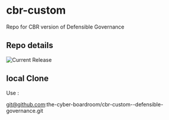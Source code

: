# cbr-custom
Repo for CBR version of Defensible Governance 


## Repo details

![Current Release](https://img.shields.io/badge/release-v0.1.28-blue)

## local Clone

Use :

git@github.com:the-cyber-boardroom/cbr-custom--defensible-governance.git
